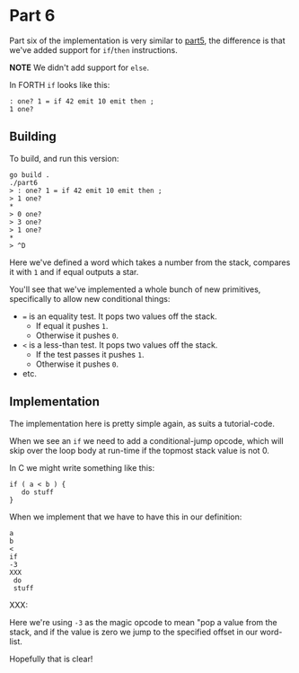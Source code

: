 # Part 6

Part six of the implementation is very similar to [part5](../part5/), the difference is that we've added support for `if`/`then` instructions.

**NOTE** We didn't add support for `else`.

In FORTH `if` looks like this:

    : one? 1 = if 42 emit 10 emit then ;
    1 one?


## Building

To build, and run this version:

```
go build .
./part6
> : one? 1 = if 42 emit 10 emit then ;
> 1 one?
*
> 0 one?
> 3 one?
> 1 one?
*
> ^D
```

Here we've defined a word which takes a number from the stack, compares it with `1` and if equal outputs a star.

You'll see that we've implemented a whole bunch of new primitives, specifically to allow new conditional things:

* `=` is an equality test.  It pops two values off the stack.
  * If equal it pushes `1`.
  * Otherwise it pushes `0`.
* `<` is a less-than test.  It pops two values off the stack.
  * If the test passes it pushes `1`.
  * Otherwise it pushes `0`.
* etc.


## Implementation

The implementation here is pretty simple again, as suits a tutorial-code.

When we see an `if` we need to add a conditional-jump opcode, which will skip over the loop body at run-time if the topmost stack value is not 0.

In C we might write something like this:

    if ( a < b ) {
       do stuff
    }

When we implement that we have to have this in our definition:

    a
    b
    <
    if
    -3
    XXX
     do
     stuff
  XXX:

Here we're using `-3` as the magic opcode to mean "pop a value from the stack, and if the value is zero we jump to the specified offset in our word-list.

Hopefully that is clear!
